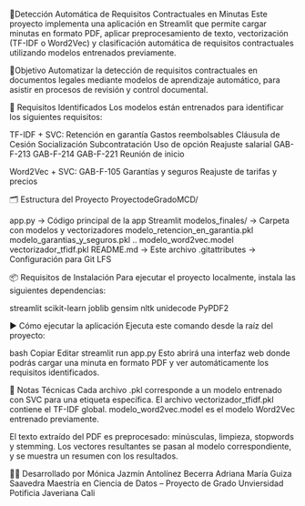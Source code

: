 📄Detección Automática de Requisitos Contractuales en Minutas
Este proyecto implementa una aplicación en Streamlit que permite cargar minutas en formato PDF, aplicar preprocesamiento de texto, vectorización (TF-IDF o Word2Vec) y clasificación automática de requisitos contractuales utilizando modelos entrenados previamente.

🚀Objetivo
Automatizar la detección de requisitos contractuales en documentos legales mediante modelos de aprendizaje automático, para asistir en procesos de revisión y control documental.

🧠 Requisitos Identificados
Los modelos están entrenados para identificar los siguientes requisitos:

TF-IDF + SVC:
Retención en garantía
Gastos reembolsables
Cláusula de Cesión
Socialización
Subcontratación
Uso de opción
Reajuste salarial
GAB-F-213
GAB-F-214
GAB-F-221
Reunión de inicio

Word2Vec + SVC:
GAB-F-105
Garantías y seguros
Reajuste de tarifas y precios

🗂️ Estructura del Proyecto
ProyectodeGradoMCD/

app.py → Código principal de la app Streamlit
modelos_finales/ → Carpeta con modelos y vectorizadores
modelo_retencion_en_garantia.pkl
modelo_garantias_y_seguros.pkl
..
modelo_word2vec.model
vectorizador_tfidf.pkl
README.md → Este archivo
.gitattributes → Configuración para Git LFS

📦 Requisitos de Instalación
Para ejecutar el proyecto localmente, instala las siguientes dependencias:

streamlit
scikit-learn
joblib
gensim
nltk
unidecode
PyPDF2

▶️ Cómo ejecutar la aplicación
Ejecuta este comando desde la raíz del proyecto:

bash
Copiar
Editar
streamlit run app.py
Esto abrirá una interfaz web donde podrás cargar una minuta en formato PDF y ver automáticamente los requisitos identificados.

🧠 Notas Técnicas
Cada archivo .pkl corresponde a un modelo entrenado con SVC para una etiqueta específica.
El archivo vectorizador_tfidf.pkl contiene el TF-IDF global.
modelo_word2vec.model es el modelo Word2Vec entrenado previamente.

El texto extraído del PDF es preprocesado: minúsculas, limpieza, stopwords y stemming.
Los vectores resultantes se pasan al modelo correspondiente, y se muestra un resumen con los resultados.

👨‍💻 Desarrollado por
Mónica Jazmín Antolínez Becerra
Adriana María Guiza Saavedra
Maestría en Ciencia de Datos – Proyecto de Grado
Unviersidad Potificia Javeriana Cali
